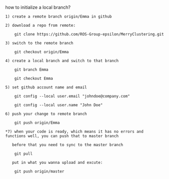 how to initialize a local branch?

	1) create a remote branch origin/Emma in github

	2) download a repo from remote:

		git clone https://github.com/ROS-Group-epsilon/MerryClustering.git

	3) switch to the remote branch

		git checkout origin/Emma

	4) create a local branch and switch to that branch

		git branch Emma

		git checkout Emma

	5) set github account name and email

		git config --local user.email "johndoe@company.com"

		git config --local user.name "John Doe"

	6) push your change to remote branch

		git push origin/Emma

	*7) when your code is ready, which means it has no errors and functions well, you can push that to master branch

	   before that you need to sync to the master branch

		git pull

	   put in what you wanna upload and excute:

		git push origin/master
